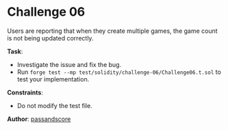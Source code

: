 # Challenge 06

Users are reporting that when they create multiple games, the game count is not being updated correctly.

**Task**:
- Investigate the issue and fix the bug.
- Run `forge test --mp test/solidity/challenge-06/Challenge06.t.sol` to test your implementation.

**Constraints**:
- Do not modify the test file.

**Author**: [passandscore](https://github.com/passandscore)